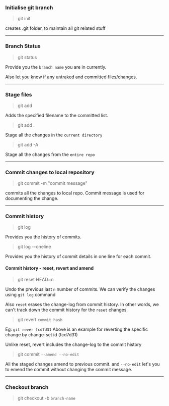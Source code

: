 ### Initialise git branch

> git init

creates .git folder, to maintain all git related stuff

<hr />

### Branch Status

> git status

Provide you the `branch name` you are in currently.

Also let you know if any untraked and committed files/changes.

<hr />

### Stage files

> git add <filename>

Adds the specified filename to the committed list.

> git add . 

Stage all the changes in the `current directory`

> git add -A

Stage all the changes from the `entire repo`

<hr />

### Commit changes to local repository

> git commit -m "commit message"

commits all the changes to local repo. Commit message is used for documenting the change.

<hr />

### Commit history

> git log

Provides you the history of commits.

> git log --oneline

Provides you the history of commit details in one line for each commit.


#### Commit history - reset, revert and amend

> git reset HEAD~n

Undo the previous last `n` number of commits.
We can verify the changes using `git log` command

Also `reset` erases the change-log from commit history. In other words, we can't track down the commit history for the `reset` changes.

> git revert `commit hash`

Eg: `git rever fcd7d31`
Above is an example for reverting the specific change by change-set id (fcd7d31)

Unlike reset, revert includes the change-log to the commit history


> git commit `--amend --no-edit`

All the staged changes amend to previous commit. and `--no-edit` let's you to emend the commit without changing the commit message.

<hr />


### Checkout branch

> git checkout -b `branch-name`

